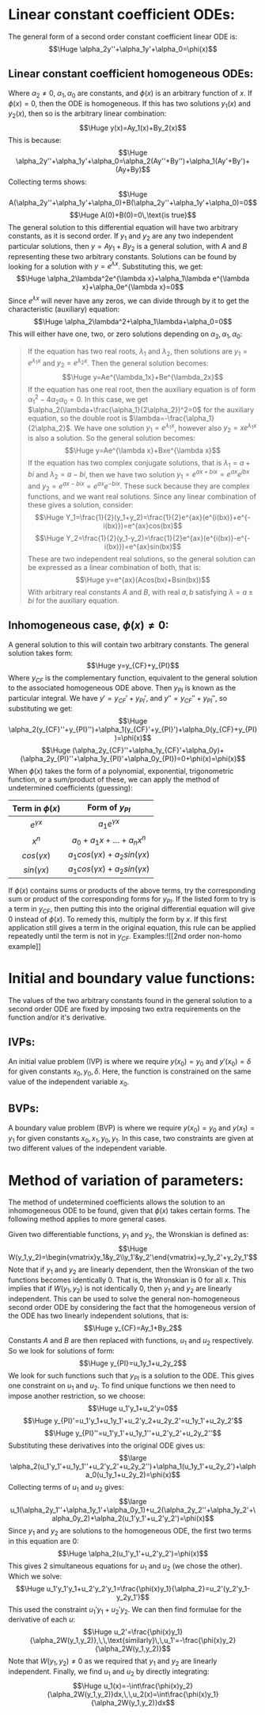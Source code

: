 
# Linear constant coefficient ODEs:

The general form of a second order constant coefficient linear ODE is:$$\Huge \alpha_2y''+\alpha_1y'+\alpha_0=\phi(x)$$
## Linear constant coefficient homogeneous ODEs:

Where $\alpha_2\neq0$, $\alpha_1,\alpha_0$ are constants, and $\phi(x)$ is an arbitrary function of $x$. If $\phi(x)=0$, then the ODE is homogeneous. If this has two solutions $y_1(x)$ and $y_2(x)$, then so is the arbitrary linear combination:$$\Huge y(x)=Ay_1(x)+By_2(x)$$
This is because:$$\Huge \alpha_2y''+\alpha_1y'+\alpha_0=\alpha_2(Ay''+By'')+\alpha_1(Ay'+By')+(Ay+By)$$
Collecting terms shows:$$\Huge A(\alpha_2y''+\alpha_1y'+\alpha_0)+B(\alpha_2y''+\alpha_1y'+\alpha_0)=0$$$$\Huge A(0)+B(0)=0\,\text{is true}$$
The general solution to this differential equation will have two arbitrary constants, as it is second order. If $y_1$ and $y_2$ are any two independent particular solutions, then $y=Ay_1+By_2$ is a general solution, with $A$ and $B$ representing these two arbitrary constants. Solutions can be found by looking for a solution with $y=e^{\lambda x}$. Substituting this, we get:$$\Huge \alpha_2\lambda^2e^{\lambda x}+\alpha_1\lambda e^{\lambda x}+\alpha_0e^{\lambda x}=0$$
Since $e^{\lambda x}$ will never have any zeros, we can divide through by it to get the characteristic (auxiliary) equation:$$\Huge \alpha_2\lambda^2+\alpha_1\lambda+\alpha_0=0$$
This will either have one, two, or zero solutions depending on $\alpha_2,\alpha_1,\alpha_0$:
> If the equation has two real roots, $\lambda_1$ and $\lambda_2$, then solutions are $y_1=e^{\lambda_1x}$ and $y_2=e^{\lambda_2x}$. Then the general solution becomes:$$\Huge y=Ae^{\lambda_1x}+Be^{\lambda_2x}$$
> If the equation has one real root, then the auxiliary equation is of form $\alpha_1^2-4\alpha_2\alpha_0=0$. In this case, we get $\alpha_2(\lambda+\frac{\alpha_1}{2\alpha_2})^2=0$ for the auxiliary equation, so the double root is $\lambda=-\frac{\alpha_1}{2\alpha_2}$. We have one solution $y_1=e^{\lambda_1x}$, however also $y_2=xe^{\lambda_1x}$ is also a solution. So the general solution becomes:$$\Huge y=Ae^{\lambda x}+Bxe^{\lambda x}$$
> If the equation has two complex conjugate solutions, that is $\lambda_1=a+bi$ and $\lambda_2=a-bi$, then we have two solution $y_1=e^{ax+bix}=e^{ax}e^{ibx}$ and $y_2=e^{ax-bix}=e^{ax}e^{-bix}$. These suck because they are complex functions, and we want real solutions. Since any linear combination of these gives a solution, consider:$$\Huge Y_1=\frac{1}{2}(y_1+y_2)=\frac{1}{2}e^{ax}(e^{i(bx)}+e^{-i(bx)})=e^{ax}cos(bx)$$$$\Huge Y_2=\frac{1}{2}(y_1-y_2)=\frac{1}{2}e^{ax}(e^{i(bx)}-e^{-i(bx)})=e^{ax}sin(bx)$$These are two independent real solutions, so the general solution can be expressed as a linear combination of both, that is:$$\Huge y=e^{ax}(Acos(bx)+Bsin(bx))$$With arbitrary real constants $A$ and $B$, with real $a,b$ satisfying $\lambda=a\pm bi$ for the auxiliary equation.

## Inhomogeneous case, $\phi(x)\neq 0$:

A general solution to this will contain two arbitrary constants. The general solution takes form:$$\Huge y=y_{CF}+y_{PI}$$
Where $y_{CF}$ is the complementary function, equivalent to the general solution to the associated homogeneous ODE above. Then $y_{PI}$ is known as the particular integral. We have $y'=y_{CF}'+y_{PI}'$, and $y''=y_{CF}''+y_{PI}''$, so substituting we get:$$\Huge \alpha_2(y_{CF}''+y_{PI}'')+\alpha_1(y_{CF}'+y_{PI}')+\alpha_0(y_{CF}+y_{PI})=\phi(x)$$$$\Huge (\alpha_2y_{CF}''+\alpha_1y_{CF}'+\alpha_0y)+(\alpha_2y_{PI}''+\alpha_1y_{PI}'+\alpha_0y_{PI})=0+\phi(x)=\phi(x)$$When $\phi(x)$ takes the form of a polynomial, exponential, trigonometric function, or a sum/product of these, we can apply the method of undetermined coefficients (guessing):

| Term in $\phi(x)$ |          Form of $y_{PI}$           |
|:-----------------:|:-----------------------------------:|
|  $e^{\gamma x}$   |          $a_1e^{\gamma x}$          |
|       $x^n$       |       $a_0+a_1x+\dots+a_nx^n$       |
|  $cos(\gamma x)$  | $a_1cos(\gamma x)+a_2sin(\gamma x)$ |
|  $sin(\gamma x)$  | $a_1cos(\gamma x)+a_2sin(\gamma x)$ |

If $\phi(x)$ contains sums or products of the above terms, try the corresponding sum or product of the corresponding forms for $y_{PI}$. If the listed form to try is a term in $y_{CF}$, then putting this into the original differential equation will give $0$ instead of $\phi(x)$. To remedy this, multiply the form by $x$. If this first application still gives a term in the original equation, this rule can be applied repeatedly until the term is not in $y_{CF}$. Examples:![[2nd order non-homo example]]
# Initial and boundary value functions:

The values of the two arbitrary constants found in the general solution to a second order ODE are fixed by imposing two extra requirements on the function and/or it's derivative.

## IVPs:

An initial value problem (IVP) is where we require $y(x_0)=y_0$ and $y'(x_0)=\delta$ for given constants $x_0,y_0,\delta$. Here, the function is constrained on the same value of the independent variable $x_0$.

## BVPs:

A boundary value problem (BVP) is where we require $y(x_0)=y_0$ and $y(x_1)=y_1$ for given constants $x_0,x_1,y_0,y_1$. In this case, two constraints are given at two different values of the independent variable.

# Method of variation of parameters:

The method of undetermined coefficients allows the solution to an inhomogeneous ODE to be found, given that $\phi(x)$ takes certain forms. The following method applies to more general cases.

Given two differentiable functions, $y_1$ and $y_2$, the Wronskian is defined as:
$$\Huge W(y_1,y_2)=\begin{vmatrix}y_1&y_2\\y_1'&y_2'\end{vmatrix}=y_1y_2'+y_2y_1'$$
Note that if $y_1$ and $y_2$ are linearly dependent, then the Wronskian of the two functions becomes identically $0$. That is, the Wronskian is $0$ for all $x$. This implies that if $W(y_1,y_2)$ is not identically $0$, then $y_1$ and $y_2$ are linearly independent. This can be used to solve the general non-homogeneous second order ODE by considering the fact that the homogeneous version of the ODE has two linearly independent solutions, that is:$$\Huge y_{CF}=Ay_1+By_2$$
Constants $A$ and $B$ are then replaced with functions, $u_1$ and $u_2$ respectively. So we look for solutions of form:$$\Huge y_{PI}=u_1y_1+u_2y_2$$
We look for such functions such that $y_{PI}$ is a solution to the ODE. This gives one constraint on $u_1$ and $u_2$. To find unique functions we then need to impose another restriction, so we choose:$$\Huge u_1'y_1+u_2'y=0$$
$$\Huge y_{PI}'=u_1'y_1+u_1y_1'+u_2'y_2+u_2y_2'=u_1y_1'+u_2y_2'$$$$\Huge y_{PI}''=u_1'y_1'+u_1y_1''+u_2'y_2'+u_2y_2''$$
Substituting these derivatives into the original ODE gives us:$$\large \alpha_2(u_1'y_1'+u_1y_1''+u_2'y_2'+u_2y_2'')+\alpha_1(u_1y_1'+u_2y_2')+\alpha_0(u_1y_1+u_2y_2)=\phi(x)$$
Collecting terms of $u_1$ and $u_2$ gives:$$\large u_1(\alpha_2y_1''+\alpha_1y_1'+\alpha_0y_1)+u_2(\alpha_2y_2''+\alpha_1y_2'+\alpha_0y_2)+\alpha_2(u_1'y_1'+u_2'y_2')=\phi(x)$$
Since $y_1$ and $y_2$ are solutions to the homogeneous ODE, the first two terms in this equation are $0$:$$\Huge \alpha_2(u_1'y_1'+u_2'y_2')=\phi(x)$$
This gives $2$ simultaneous equations for $u_1$ and $u_2$ (we chose the other). Which we solve:
$$\Huge u_1'y_1'y_1+u_2'y_2'y_1=\frac{\phi(x)y_1}{\alpha_2}=u_2'(y_2'y_1-y_2y_1')$$This used the constraint $u_1'y_1+u_2'y_2$. We can then find formulae for the derivative of each $u$:
$$\Huge u_2'=\frac{\phi(x)y_1}{\alpha_2W(y_1,y_2)},\,\,\text{similarly}\,\,u_1'=-\frac{\phi(x)y_2}{\alpha_2W(y_1,y_2)}$$
Note that $W(y_1,y_2)\neq0$ as we required that $y_1$ and $y_2$ are linearly independent. Finally, we find $u_1$ and $u_2$ by directly integrating:$$\Huge u_1(x)=-\int\frac{\phi(x)y_2}{\alpha_2W(y_1,y_2)}dx,\,\,u_2(x)=\int\frac{\phi(x)y_1}{\alpha_2W(y_1,y_2)}dx$$